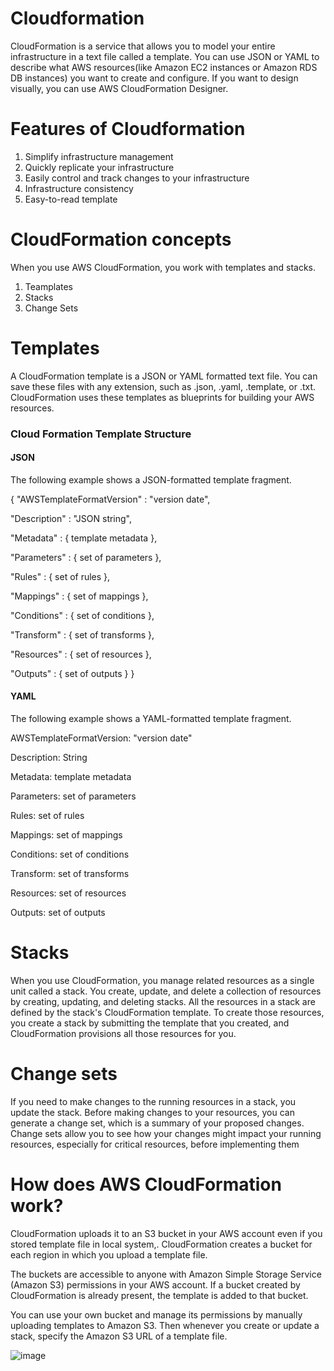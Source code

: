 # Cloudformation
CloudFormation is a service that allows you to model your entire infrastructure in a text file called a template. You can use JSON or YAML to describe what AWS resources(like Amazon EC2 instances or Amazon RDS DB instances) you want to create and configure. If you want to design visually, you can use AWS CloudFormation Designer.

# Features of Cloudformation
1. Simplify infrastructure management
2. Quickly replicate your infrastructure
3. Easily control and track changes to your infrastructure
4. Infrastructure consistency
5. Easy-to-read template

# CloudFormation concepts
When you use AWS CloudFormation, you work with templates and stacks.
1. Teamplates
2. Stacks
3. Change Sets

# Templates
A CloudFormation template is a JSON or YAML formatted text file. You can save these files with any extension, such as .json, .yaml, .template, or .txt. 
CloudFormation uses these templates as blueprints for building your AWS resources.

### Cloud Formation Template Structure

#### JSON

The following example shows a JSON-formatted template fragment.

{
  "AWSTemplateFormatVersion" : "version date",

  "Description" : "JSON string",

  "Metadata" : {
    template metadata
  },

  "Parameters" : {
    set of parameters
  },
  
  "Rules" : {
    set of rules
  },

  "Mappings" : {
    set of mappings
  },

  "Conditions" : {
    set of conditions
  },

  "Transform" : {
    set of transforms
  },

  "Resources" : {
    set of resources
  },
  
  "Outputs" : {
    set of outputs
  }
}

#### YAML

The following example shows a YAML-formatted template fragment.

AWSTemplateFormatVersion: "version date"

Description:
  String

Metadata:
  template metadata

Parameters:
  set of parameters

Rules:
  set of rules

Mappings:
  set of mappings

Conditions:
  set of conditions

Transform:
  set of transforms

Resources:
  set of resources

Outputs:
  set of outputs


# Stacks
When you use CloudFormation, you manage related resources as a single unit called a stack. You create, update, and delete a collection of resources by creating, updating, and deleting stacks. All the resources in a stack are defined by the stack's CloudFormation template. To create those resources, you create a stack by submitting the template that you created, and CloudFormation provisions all those resources for you.

# Change sets
If you need to make changes to the running resources in a stack, you update the stack. Before making changes to your resources, you can generate a change set, which is a summary of your proposed changes. Change sets allow you to see how your changes might impact your running resources, especially for critical resources, before implementing them

# How does AWS CloudFormation work?

CloudFormation uploads it to an S3 bucket in your AWS account even if you stored template file in local system,. CloudFormation creates a bucket for each region in which you upload a template file. 

The buckets are accessible to anyone with Amazon Simple Storage Service (Amazon S3) permissions in your AWS account. If a bucket created by CloudFormation is already present, the template is added to that bucket.

You can use your own bucket and manage its permissions by manually uploading templates to Amazon S3. Then whenever you create or update a stack, specify the Amazon S3 URL of a template file.

![image](https://user-images.githubusercontent.com/41946619/132156847-71178fde-3509-4d7f-8e00-f87a09d225b0.png)
